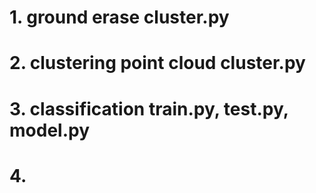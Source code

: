 # 1. ground erase cluster.py
# 2. clustering point cloud cluster.py
# 3. classification  train.py, test.py, model.py
# 4. 